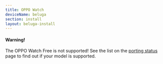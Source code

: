 ```yaml
---
title: OPPO Watch
deviceName: beluga
section: install
layout: beluga-install
---
```


<div class="callout callout-warning">
    <h4>Warning!</h4>
    <p>The OPPO Watch Free is not supported! See the list on the <a href="{{rel 'wiki/porting-status'}}">porting status</a> page to find out if your model is supported.</p>
</div>

